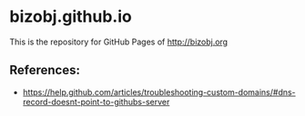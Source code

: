 # bizobj.github.io

This is the repository for GitHub Pages of http://bizobj.org

## References:
 - https://help.github.com/articles/troubleshooting-custom-domains/#dns-record-doesnt-point-to-githubs-server
